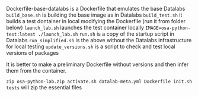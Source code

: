 Dockerfile-base-datalabs is a Dockerfile that emulates the base Datalabs
`build_base.sh` is building the base image as in Datalabs
`build_test.sh` it builds a test dontainer in local modifying the Dockerfile (run it from folder below)
`launch_lab.sh` launches the test container locally 
`
IMAGE=osa-python-test:latest ./launch_lab.sh
`
`run.sh` is a copy of the startup script in Datalabs
`run_simplified.sh` is the above without the Datalabs infrastructure for local testing
`update_versions.sh` is a script to check and test local versions of packages

It is better to make a preliminary Dockerfile without versions and then infer them from the container.

`zip osa-python-lab.zip activate.sh datalab-meta.yml Dockerfile init.sh tests` will zip the essential files


